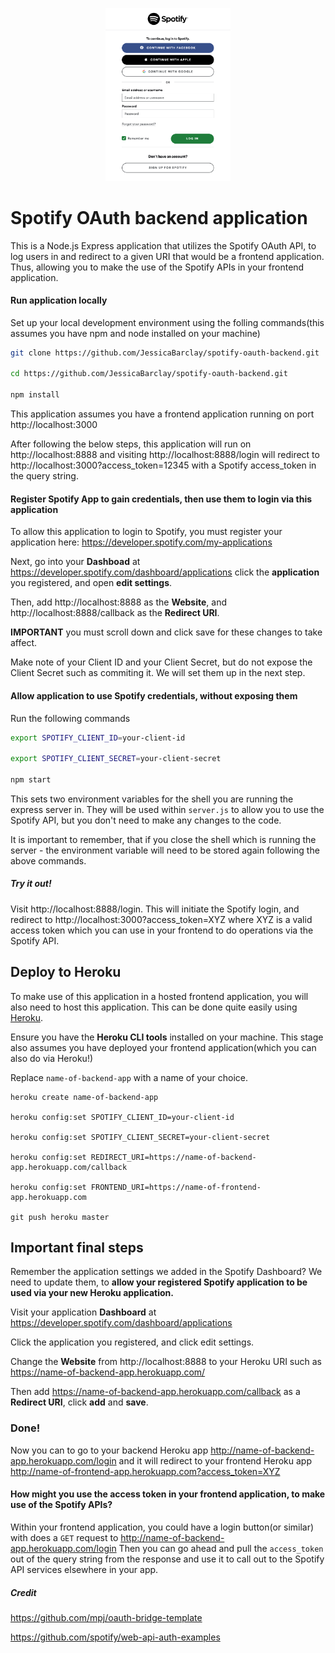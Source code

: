 <p align="center">
    <a href="https://github.com/JessicaBarclay/spotify-oauth-backend">
        <img src="https://raw.githubusercontent.com/jessicabarclay/spotify-oauth-backend/master/media/spotify-log-in.png" alt="Spotify Log in" width="200">
    </a>
</p>

# Spotify OAuth backend application

This is a Node.js Express application that utilizes the Spotify OAuth API, to log users in and redirect to a given URI that would be a frontend application. Thus, allowing you to make the use of the Spotify APIs in your frontend application.

#### Run application locally

Set up your local development environment using the folling commands(this assumes you have npm and node installed on your machine)

```bash
git clone https://github.com/JessicaBarclay/spotify-oauth-backend.git

cd https://github.com/JessicaBarclay/spotify-oauth-backend.git

npm install
```

This application assumes you have a frontend application running on port http://localhost:3000 

After following the below steps, this application will run on http://localhost:8888 and visiting http://localhost:8888/login will redirect to http://localhost:3000?access_token=12345 with a Spotify access_token in the query string.



#### Register Spotify App to gain credentials, then use them to login via this application

To allow this application to login to Spotify, you must register your application here: https://developer.spotify.com/my-applications

Next, go into your **Dashboad** at https://developer.spotify.com/dashboard/applications click the **application** you registered, and open **edit settings**. 

Then, add http://localhost:8888 as the **Website**, and http://localhost:8888/callback as the **Redirect URI**. 

**IMPORTANT** you must scroll down and click save for these changes to take affect.

Make note of your Client ID and your Client Secret, but do not expose the Client Secret such as commiting it. We will set them up in the next step.

#### Allow application to use Spotify credentials, without exposing them

Run the following commands

```bash
export SPOTIFY_CLIENT_ID=your-client-id

export SPOTIFY_CLIENT_SECRET=your-client-secret

npm start
```

This sets two environment variables for the shell you are running the express server in. They will be used within `server.js` to allow you to use the Spotify API, but you don't need to make any changes to the code.

It is important to remember, that if you close the shell which is running the server - the environment variable will need to be stored again following the above commands.

##### Try it out!

Visit http://localhost:8888/login. This will initiate the Spotify login, and redirect to http://localhost:3000?access_token=XYZ where XYZ is a valid access token which you can use in your frontend to do operations via the Spotify API.

## Deploy to Heroku

To make use of this application in a hosted frontend application, you will also need to host this application. This can be done quite easily using [Heroku](https://www.heroku.com/).

Ensure you have the **Heroku CLI tools** installed on your machine. This stage also assumes you have deployed your frontend application(which you can also do via Heroku!)

Replace `name-of-backend-app` with a name of your choice.

```
heroku create name-of-backend-app

heroku config:set SPOTIFY_CLIENT_ID=your-client-id

heroku config:set SPOTIFY_CLIENT_SECRET=your-client-secret

heroku config:set REDIRECT_URI=https://name-of-backend-app.herokuapp.com/callback

heroku config:set FRONTEND_URI=https://name-of-frontend-app.herokuapp.com

git push heroku master
```

## Important final steps

Remember the application settings we added in the Spotify Dashboard? We need to update them, to **allow your registered Spotify application to be used via your new Heroku application.**

Visit your application **Dashboard** at https://developer.spotify.com/dashboard/applications

Click the application you registered, and click edit settings.

Change the **Website** from http://localhost:8888 to your Heroku URI such as https://name-of-backend-app.herokuapp.com/

Then add https://name-of-backend-app.herokuapp.com/callback as a **Redirect URI**, click **add** and **save**.

### Done!

Now you can to go to your backend Heroku app http://name-of-backend-app.herokuapp.com/login and it will redirect to your frontend Heroku app http://name-of-frontend-app.herokuapp.com?access_token=XYZ 

#### How might you use the access token in your frontend application, to make use of the Spotify APIs?

Within your frontend application, you could have a login button(or similar) with does a `GET` request to http://name-of-backend-app.herokuapp.com/login Then you can go ahead and pull the `access_token` out of the query string from the response and use it to call out to the Spotify API services elsewhere in your app.

##### Credit

https://github.com/mpj/oauth-bridge-template

https://github.com/spotify/web-api-auth-examples